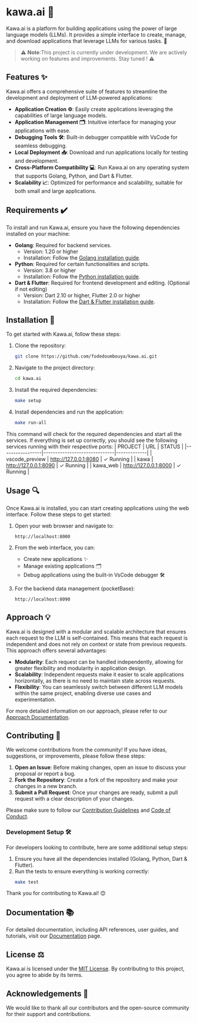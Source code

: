# kawa.ai 🚀
Kawa.ai is a platform for building applications using the power of large language models (LLMs). It provides a simple interface to create, manage, and download applications that leverage LLMs for various tasks. 🤖
> ⚠️ **Note**:This project is currently under development. We are actively working on features and improvements. Stay tuned ! ⚠️

## Features ✨
Kawa.ai offers a comprehensive suite of features to streamline the development and deployment of LLM-powered applications:

- **Application Creation ⚙️**: Easily create applications leveraging the capabilities of large language models.
- **Application Management 🗂️**: Intuitive interface for managing your applications with ease.
- **Debugging Tools 🛠️**: Built-in debugger compatible with VsCode for seamless debugging.
- **Local Deployment 📥**: Download and run applications locally for testing and development.
- **Cross-Platform Compatibility 💻**: Run Kawa.ai on any operating system that supports Golang, Python, and Dart & Flutter.
- **Scalability 📈**: Optimized for performance and scalability, suitable for both small and large applications.

## Requirements ✔️
To install and run Kawa.ai, ensure you have the following dependencies installed on your machine:

- **Golang**: Required for backend services. 
  - Version: 1.20 or higher
  - Installation: Follow the [Golang installation guide](https://golang.org/doc/install).
- **Python**: Required for certain functionalities and scripts.
  - Version: 3.8 or higher
  - Installation: Follow the [Python installation guide](https://www.python.org/downloads/).
- **Dart & Flutter**: Required for frontend development and editing. (Optional if not editing)
  - Version: Dart 2.10 or higher, Flutter 2.0 or higher
  - Installation: Follow the [Dart & Flutter installation guide](https://flutter.dev/docs/get-started/install).

## Installation 🔧
To get started with Kawa.ai, follow these steps:
1. Clone the repository:
	```bash
	git clone https://github.com/fodedoumbouya/kawa.ai.git
	```
2. Navigate to the project directory:
	```bash
	cd kawa.ai
	```
3. Install the required dependencies:
	```bash
	make setup
	```
4. Install dependencies and run the application:
	```bash
	make run-all
	```


This command will check for the required dependencies and start all the services. If everything is set up correctly, you should see the following services running with their respective ports:
   | PROJECT         | URL                          | STATUS      |
   |-----------------|------------------------------|-------------|
   | vscode_preview  | http://127.0.0.1:8080        | ✓ Running   |
   | kawa            | http://127.0.0.1:8090        | ✓ Running   |
   | kawa_web        | http://127.0.0.1:8000        | ✓ Running   |
   

## Usage 🔍
Once Kawa.ai is installed, you can start creating applications using the web interface. Follow these steps to get started:

1. Open your web browser and navigate to:
	```
	http://localhost:8000
	```

2. From the web interface, you can:
	- Create new applications ✨
	- Manage existing applications 🗂️
	- Debug applications using the built-in VsCode debugger 🛠️
3. For the backend data management (pocketBase):
   	```
	http://localhost:8090
	```

## Approach 💡  
Kawa.ai is designed with a modular and scalable architecture that ensures each request to the LLM is self-contained. This means that each request is independent and does not rely on context or state from previous requests. This approach offers several advantages:

- **Modularity**: Each request can be handled independently, allowing for greater flexibility and modularity in application design.
- **Scalability**: Independent requests make it easier to scale applications horizontally, as there is no need to maintain state across requests.
- **Flexibility**: You can seamlessly switch between different LLM models within the same project, enabling diverse use cases and experimentation.

For more detailed information on our approach, please refer to our [Approach Documentation](docs/approach.md).

## Contributing 🌟
We welcome contributions from the community! If you have ideas, suggestions, or improvements, please follow these steps:

1. **Open an Issue**: Before making changes, open an issue to discuss your proposal or report a bug.
2. **Fork the Repository**: Create a fork of the repository and make your changes in a new branch.
3. **Submit a Pull Request**: Once your changes are ready, submit a pull request with a clear description of your changes.

Please make sure to follow our [Contribution Guidelines](CONTRIBUTING.md) and [Code of Conduct](CODE_OF_CONDUCT.md).

### Development Setup 🛠️
For developers looking to contribute, here are some additional setup steps:

1. Ensure you have all the dependencies installed (Golang, Python, Dart & Flutter).
2. Run the tests to ensure everything is working correctly:
	```bash
	make test
	```

Thank you for contributing to Kawa.ai! 😊

## Documentation 📚
For detailed documentation, including API references, user guides, and tutorials, visit our [Documentation](#) page.

## License ⚖️
Kawa.ai is licensed under the [MIT License](LICENSE). By contributing to this project, you agree to abide by its terms.

<!-- ## Support 💬 -->
<!-- For support and questions, please join our [community forum](). -->

<!-- ## Roadmap 🗺️ -->
<!-- Check out our [roadmap](#) to see what features and improvements are planned for future releases. -->

## Acknowledgements 🙏
We would like to thank all our contributors and the open-source community for their support and contributions.
